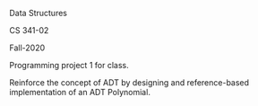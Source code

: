 Data Structures

CS 341-02

Fall-2020

Programming project 1 for class.

Reinforce the concept of ADT by designing and reference-based implementation of an ADT Polynomial.

